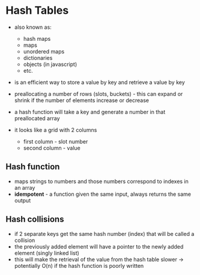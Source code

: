 
# Hash Tables

- also known as:
  - hash maps
  - maps
  - unordered maps
  - dictionaries
  - objects (in javascript)
  - etc.


- is an efficient way to store a value by key and retrieve a value by key
- preallocating a number of rows (slots, buckets) - this can expand or shrink if the number of elements increase or decrease
- a hash function will take a key and generate a number in that preallocated array
- it looks like a grid with 2 columns
  - first column - slot number
  - second column - value


## Hash function

- maps strings to numbers and those numbers correspond to indexes in an array
- **idempotent** - a function given the same input, always returns the same output


## Hash collisions

- if 2 separate keys get the same hash number (index) that will be called a collision
- the previously added element will have a pointer to the newly added element (singly linked list)
- this will make the retrieval of the value from the hash table slower -> potentially O(n) if the hash function is poorly written
